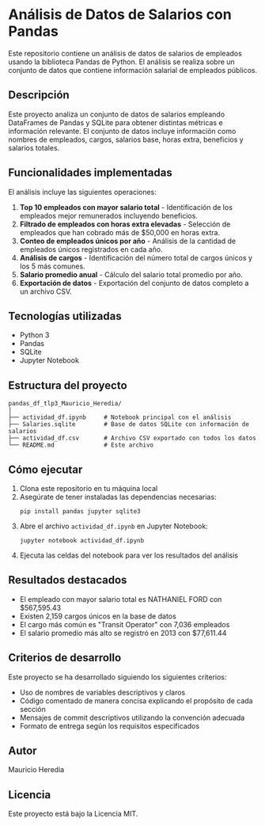 # Análisis de Datos de Salarios con Pandas

Este repositorio contiene un análisis de datos de salarios de empleados usando la biblioteca Pandas de Python. El análisis se realiza sobre un conjunto de datos que contiene información salarial de empleados públicos.

## Descripción

Este proyecto analiza un conjunto de datos de salarios empleando DataFrames de Pandas y SQLite para obtener distintas métricas e información relevante. El conjunto de datos incluye información como nombres de empleados, cargos, salarios base, horas extra, beneficios y salarios totales.

## Funcionalidades implementadas

El análisis incluye las siguientes operaciones:

1. **Top 10 empleados con mayor salario total** - Identificación de los empleados mejor remunerados incluyendo beneficios.
2. **Filtrado de empleados con horas extra elevadas** - Selección de empleados que han cobrado más de $50,000 en horas extra.
3. **Conteo de empleados únicos por año** - Análisis de la cantidad de empleados únicos registrados en cada año.
4. **Análisis de cargos** - Identificación del número total de cargos únicos y los 5 más comunes.
5. **Salario promedio anual** - Cálculo del salario total promedio por año.
6. **Exportación de datos** - Exportación del conjunto de datos completo a un archivo CSV.

## Tecnologías utilizadas

- Python 3
- Pandas
- SQLite
- Jupyter Notebook

## Estructura del proyecto

```
pandas_df_tlp3_Mauricio_Heredia/
│
├── actividad_df.ipynb     # Notebook principal con el análisis
├── Salaries.sqlite        # Base de datos SQLite con información de salarios
├── actividad_df.csv       # Archivo CSV exportado con todos los datos
└── README.md              # Este archivo
```

## Cómo ejecutar

1. Clona este repositorio en tu máquina local
2. Asegúrate de tener instaladas las dependencias necesarias:
   ```
   pip install pandas jupyter sqlite3
   ```
3. Abre el archivo `actividad_df.ipynb` en Jupyter Notebook:
   ```
   jupyter notebook actividad_df.ipynb
   ```
4. Ejecuta las celdas del notebook para ver los resultados del análisis

## Resultados destacados

- El empleado con mayor salario total es NATHANIEL FORD con $567,595.43
- Existen 2,159 cargos únicos en la base de datos
- El cargo más común es "Transit Operator" con 7,036 empleados
- El salario promedio más alto se registró en 2013 con $77,611.44

## Criterios de desarrollo

Este proyecto se ha desarrollado siguiendo los siguientes criterios:

- Uso de nombres de variables descriptivos y claros
- Código comentado de manera concisa explicando el propósito de cada sección
- Mensajes de commit descriptivos utilizando la convención adecuada
- Formato de entrega según los requisitos especificados

## Autor

Mauricio Heredia

## Licencia

Este proyecto está bajo la Licencia MIT.

